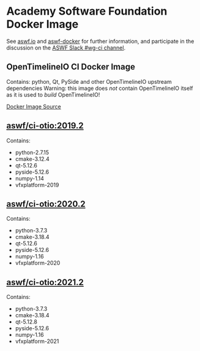 <!---
Copyright (c) Contributors to the aswf-docker Project. All rights reserved.
SPDX-License-Identifier: Apache-2.0

Warning: this file is automatically generated from a template!
-->

# Academy Software Foundation Docker Image

See [aswf.io](https://aswf.io) and [aswf-docker](https://github.com/AcademySoftwareFoundation/aswf-docker) for further information, and participate in the discussion on the [ASWF Slack #wg-ci channel](https://academysoftwarefdn.slack.com/archives/C0169RX7MMK).

## OpenTimelineIO CI Docker Image

Contains: python, Qt, PySide and other OpenTimelineIO upstream dependencies
Warning: this image does *not* contain OpenTimelineIO itself as it is used to *build* OpenTimelineIO!


[Docker Image Source](https://github.com/AcademySoftwareFoundation/aswf-docker/blob/master/ci-otio/Dockerfile)

## [aswf/ci-otio:2019.2](https://hub.docker.com/r/aswf/ci-otio/tags?page=1&name=2019.2)
Contains:
* python-2.7.15
* cmake-3.12.4
* qt-5.12.6
* pyside-5.12.6
* numpy-1.14
* vfxplatform-2019

## [aswf/ci-otio:2020.2](https://hub.docker.com/r/aswf/ci-otio/tags?page=1&name=2020.2)
Contains:
* python-3.7.3
* cmake-3.18.4
* qt-5.12.6
* pyside-5.12.6
* numpy-1.16
* vfxplatform-2020

## [aswf/ci-otio:2021.2](https://hub.docker.com/r/aswf/ci-otio/tags?page=1&name=2021.2)
Contains:
* python-3.7.3
* cmake-3.18.4
* qt-5.12.8
* pyside-5.12.6
* numpy-1.16
* vfxplatform-2021

